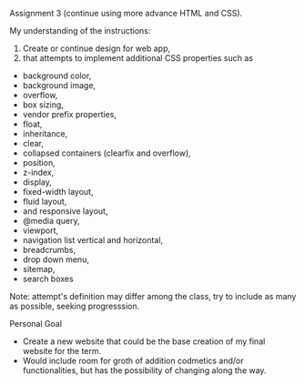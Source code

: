 Assignment 3 (continue using more advance HTML and CSS).

My understanding of the instructions:
1. Create or continue design for web app,
2. that attempts to implement additional CSS properties such as
  - background color, 
  - background image,
  - overflow,
  - box sizing,
  - vendor prefix properties,
  - float,
  - inheritance,
  - clear,
  - collapsed containers (clearfix and overflow),
  - position,
  - z-index,
  - display, 
  - fixed-width layout,
  - fluid layout,
  - and responsive layout,
  - @media query,
  - viewport, 
  - navigation list vertical and horizontal,
  - breadcrumbs,
  - drop down menu, 
  - sitemap,
  - search boxes
  
 Note: attempt's definition may differ among the class, try to include as many as possible, seeking progresssion. 
  
Personal Goal
  - Create a new website that could be the base creation of my final website for the term. 
  - Would include room for groth of addition codmetics and/or functionalities, 
  but has the possibility of changing along the way.
